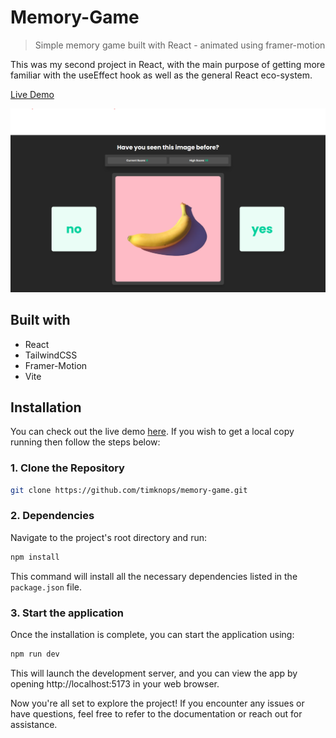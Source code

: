 # Memory-Game

> Simple memory game built with React - animated using framer-motion

This was my second project in React, with the main purpose of getting more familiar with the useEffect hook as well as the general React eco-system.

[Live Demo]([live-demo])

![Desktop project screenshot][memory-game-screenshot-full]

## Built with

- React
- TailwindCSS
- Framer-Motion
- Vite

## Installation
You can check out the live demo [here]([live-demo]). If you wish to get a local copy running then follow the steps below:

### 1. Clone the Repository

```bash
git clone https://github.com/timknops/memory-game.git
```

### 2. Dependencies
Navigate to the project's root directory and run:

```bash
npm install
```
This command will install all the necessary dependencies listed in the `package.json` file.

### 3. Start the application
Once the installation is complete, you can start the application using:

```bash
npm run dev
```
This will launch the development server, and you can view the app by opening http://localhost:5173 in your web browser.

Now you're all set to explore the project! If you encounter any issues or have questions, feel free to refer to the documentation or reach out for assistance.


[live-demo]: https://timknops.github.io/memory-game/
[memory-game-screenshot-full]: src/assets/screenshots/memory-game-screenshot-full.png
